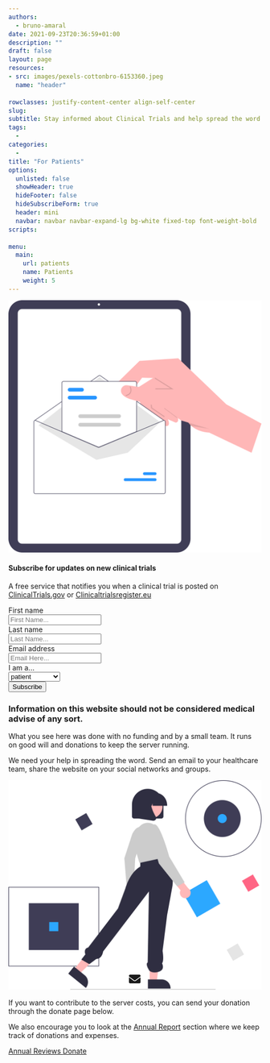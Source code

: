 ```yaml
---
authors:
  - bruno-amaral
date: 2021-09-23T20:36:59+01:00
description: ""
draft: false
layout: page
resources: 
- src: images/pexels-cottonbro-6153360.jpeg
  name: "header"

rowclasses: justify-content-center align-self-center
slug:
subtitle: Stay informed about Clinical Trials and help spread the word
tags: 
  - 
categories: 
  - 
title: "For Patients"
options:
  unlisted: false
  showHeader: true
  hideFooter: false
  hideSubscribeForm: true
  header: mini
  navbar: navbar navbar-expand-lg bg-white fixed-top font-weight-bold
scripts:

menu:
  main:
    url: patients
    name: Patients
    weight: 5
---
```



<div class="col-md-5 col-12 justify-content-center align-self-center align-right ">
  <img src="images/undraw_mail_re_duel.svg" class="w-50 float-right d-none d-sm-block">
</div>
<div class="col-md-5 col-12 justify-content-center align-self-center ">
  <div class="col-md-12 ml-auto mr-auto">
  <div class="card card-contact card-raised">
  <form role="form" id="contact-form1" method="post" action="https://api.gregory-ms.com/subscriptions/new/">
  <div class="card-header text-center">
  <h4 class="card-title font-weight-bold">Subscribe for updates on new clinical trials</h4>
  <p class="p-3">A free service that notifies you when a clinical trial is posted on <a href="https://clinicaltrials.gov/ct2/results/rss.xml?rcv_d=14&lup_d=&sel_rss=new14&cond=Multiple+Sclerosis&count=10000" class="text-info font-weight-bold">ClinicalTrials.gov</a> or <a href="https://www.clinicaltrialsregister.eu/ctr-search/rest/feed/bydates?query=multiple+AND+sclerosis" class="text-info font-weight-bold">Clinicaltrialsregister.eu</a></p>
  </div>
  <div class="card-body">
  <div class="row">
  <div class="col-md-6 pr-2">
  <label>First name</label>
  <div class="input-group">
  <div class="input-group-prepend">
  <span class="input-group-text pr-2"><i class="now-ui-icons users_circle-08"></i></span>
  </div>
  <input type="text" name="first_name" class="form-control" placeholder="First Name..." aria-label="First Name..." autocomplete="given-name">
  </div>
  </div>
  <div class="col-md-6 pl-2">
  <div class="form-group">
  <label>Last name</label>
  <div class="input-group">
  <div class="input-group-prepend">
  <span class="input-group-text pr-2"><i class="now-ui-icons text_caps-small"></i></span>
  </div>
  <input type="text" name="last_name" class="form-control" placeholder="Last Name..." aria-label="Last Name..." autocomplete="family-name">
  </div>
  </div>
  </div>
  </div>
  <div class="form-group">
  <label>Email address</label>
  <div class="input-group">
  <div class="input-group-prepend">
  <span class="input-group-text pr-2"><i class="now-ui-icons ui-1_email-85"></i></span>
  </div>
  <input type="email" name="email" id="email" class="form-control" placeholder="Email Here..." autocomplete="email">
  </div>
  </div>
  <div class="form-group">
  <label>I am a...</label>
  <div class="input-group">
  <select id="profile" name="profile" class="form-control">
  <option value="patient">patient</option>
  <option value="doctor">doctor</option>
  <option value="clinical centre">clinical centre</option>
  </select>
  </div>
  </div>
  <div class="row">
  <div class="col-md-12 ml-auto mr-auto text-center">
  <input value="1" name="list" id="list" type="hidden">
  <button type="submit" class="btn btn-success font-weight-bold btn-lg btn-round mr-auto ml-auto">Subscribe</button>
  </div>
  </div>
  </div>
  </form>
  </div>
  </div>
</div>

<div class="w-100 mt-5 mb-5"></div>



<div class="offset-md-2 col-md-5 col-12 justify-content-center align-self-center">
  <h3 class="title text-primary">Information on this website should not be considered medical advise of any sort.</h3>
  <p>What you see here was done with no funding and by a small team. It runs on good will and donations to keep the server running.</p>
  <p>We need your help in spreading the word. Send an email to your healthcare team, share the website on your social networks and groups.</p>

  <div class="button-container">
  <a href="https://twitter.com/intent/tweet/?text=This is a free tool to help research on %23MultipleSclerosis. Help spread the word to doctors and researchers. %23health %23MS %23Neurology %23Neurotwitter https://gregory-ms.com" class="btn btn-icon btn-lg btn-twitter btn-round" data-umami-event="click--patients-page-share-twitter">
  <i class="fab fa-twitter-square"></i>
  </a>
  <a href="https://facebook.com/sharer/sharer.php?u=http%3a%2f%2fgregory-ms.com%2f" class="btn btn-icon btn-lg btn-facebook btn-round" data-umami-event="click--patients-page-share-facebook">
  <i class="fab fa-facebook-square"></i>
  </a>
  <a href="https://www.linkedin.com/shareArticle?mini=true&amp;url=http%3a%2f%2fgregory-ms.com%2f&amp;title=Gregory MS&amp;summary=A%20tool%20to%20help%20research%20on%20multiple%20sclerosis&amp;source=http%3a%2f%2fgregory-ms.com%2f" class="btn btn-lg btn-icon btn-linkedin btn-round" data-umami-event="click--patients-page-share-linkedin">
  <i class="fab fa-linkedin"></i>
  </a>
  <a href="mailto:?subject=For%20Patients&amp;body=http%3a%2f%2fgregory-ms.com%2f" class="btn btn-icon btn-lg btn-email btn-round" data-umami-event="click--patients-page-share-email">
  <svg style="width: 23px; position: absolute; top: 50%; left: 50%; transform: translate(-12px, -12px); line-height: 1.5626rem;" aria-hidden="true" focusable="false" data-prefix="fas" data-icon="envelope" class="svg-inline--fa fa-envelope fa-w-16" role="img" xmlns="http://www.w3.org/2000/svg" viewBox="0 0 512 512"><path fill="currentColor" d="M502.3 190.8c3.9-3.1 9.7-.2 9.7 4.7V400c0 26.5-21.5 48-48 48H48c-26.5 0-48-21.5-48-48V195.6c0-5 5.7-7.8 9.7-4.7 22.4 17.4 52.1 39.5 154.1 113.6 21.1 15.4 56.7 47.8 92.2 47.6 35.7.3 72-32.8 92.3-47.6 102-74.1 131.6-96.3 154-113.7zM256 320c23.2.4 56.6-29.2 73.4-41.4 132.7-96.3 142.8-104.7 173.4-128.7 5.8-4.5 9.2-11.5 9.2-18.9v-19c0-26.5-21.5-48-48-48H48C21.5 64 0 85.5 0 112v19c0 7.4 3.4 14.3 9.2 18.9 30.6 23.9 40.7 32.4 173.4 128.7 16.8 12.2 50.2 41.8 73.4 41.4z"></path></svg>
  </a>
  <a href="whatsapp://send?text=For%20Patients%20http%3a%2f%2fgregory-ms.com%2f" class="btn btn-lg btn-icon btn-whatsapp btn-round " data-umami-event="click--patients-page-share-twitter">
  <i class="fab fa-whatsapp"></i>
  </a>
  <a href="https://telegram.me/share/url?text=For%20Patients&amp;url=http%3a%2f%2fgregory-ms.com%2f" class="btn btn-lg btn-icon btn-telegram btn-round" data-umami-event="click--patients-page-share-telegram">
  <i class="fab fa-telegram"></i>
  </a>
  </div>
</div>



<div class="col-md-4 col-12 justify-content-center align-self-center align-left  ">
  <img src="images/undraw_Logic_re_nyb4.svg" class="float-right w-100 align-middle d-none d-md-block" alt="medical doctors" loading="lazy" />
</div>

<div class="w-100 mt-5 mb-5"></div>
</div>
<div class="row bg-grey pt-5 pb-5 mb-0 ">

<div class="col-md-5 col-12 justify-content-center align-self-center align-center mx-auto">
  <p>If you want to contribute to the server costs, you can send your donation through the donate page below.</p>
  <p>We also encourage you to look at the <a href="/annual-review/">Annual Report</a> section where we keep track of donations and expenses.</p>
  <p>
  <a href="/annual-review/" class="btn btn-success btn-round btn-lg font-weight-bold" data-umami-event="click--patients-page-annual-reviews">Annual Reviews <i class="fas fa-arrow-circle-right"></i></a>
  <a href="https://donate.stripe.com/6oEeVmf1tdHIdOw7ss" target="_blank" class="btn btn-info btn-round btn-lg font-weight-bold " data-umami-event="click--patients-page-donate-text-link">Donate  </a>
  </p>
</div>

</div>






</div>
<style>
h1,h2{text-shadow: 0 0 5px #00000091;}
div.section{padding-bottom:0;}
</style>